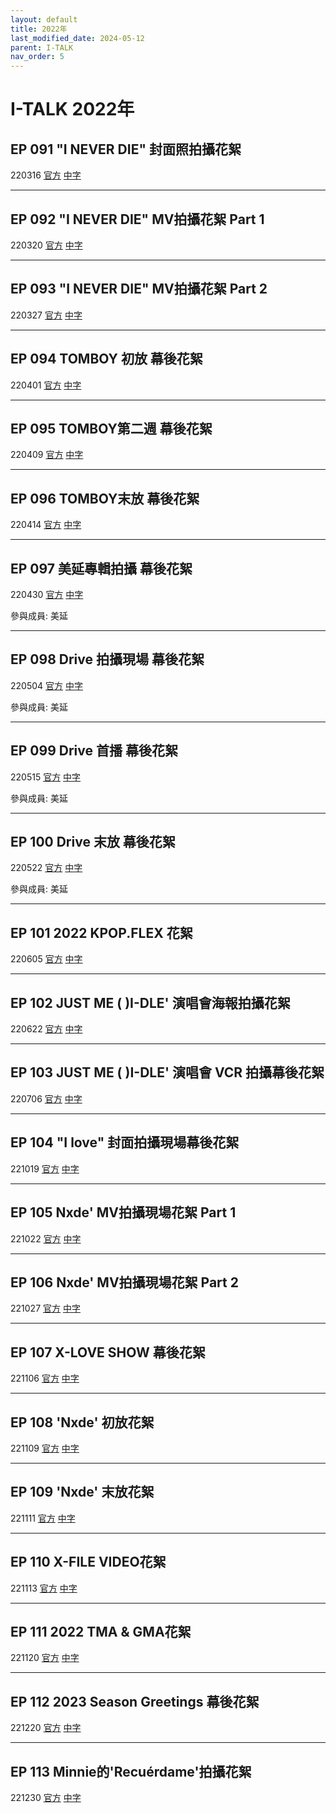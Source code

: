 ```yaml
---
layout: default
title: 2022年
last_modified_date: 2024-05-12
parent: I-TALK
nav_order: 5
---
```


# I-TALK 2022年

## EP 091 "I NEVER DIE" 封面照拍攝花絮

220316 [官方]() [中字]()

---

## EP 092 "I NEVER DIE" MV拍攝花絮 Part 1

220320 [官方]() [中字]()

---

## EP 093 "I NEVER DIE" MV拍攝花絮 Part 2

220327 [官方]() [中字]()

---

## EP 094 TOMBOY 初放 幕後花絮

220401 [官方]() [中字]()

---

## EP 095 TOMBOY第二週 幕後花絮

220409 [官方]() [中字]()

---

## EP 096 TOMBOY末放 幕後花絮

220414 [官方]() [中字]()

---

## EP 097 美延專輯拍攝 幕後花絮

220430 [官方]() [中字]()

參與成員: 美延

---

## EP 098 Drive 拍攝現場 幕後花絮

220504 [官方]() [中字]()

參與成員: 美延

---

## EP 099 Drive 首播 幕後花絮

220515 [官方]() [中字]()

參與成員: 美延

---

## EP 100 Drive 末放 幕後花絮

220522 [官方]() [中字]()

參與成員: 美延

---

## EP 101 2022 KPOP.FLEX 花絮

220605 [官方]() [中字]()

---

## EP 102 JUST ME ( )I-DLE' 演唱會海報拍攝花絮

220622 [官方]() [中字]()

---

## EP 103 JUST ME ( )I-DLE' 演唱會 VCR 拍攝幕後花絮

220706 [官方]() [中字]()

---

## EP 104 "I love" 封面拍攝現場幕後花絮

221019 [官方]() [中字]()

---

## EP 105 Nxde' MV拍攝現場花絮 Part 1

221022 [官方]() [中字]()

---

## EP 106 Nxde' MV拍攝現場花絮 Part 2

221027 [官方]() [中字]()

---

## EP 107 X-LOVE SHOW 幕後花絮

221106 [官方]() [中字]()

---

## EP 108 'Nxde' 初放花絮

221109 [官方]() [中字]()

---

## EP 109 'Nxde' 末放花絮

221111 [官方]() [中字]()

---

## EP 110 X-FILE VIDEO花絮

221113 [官方]() [中字]()

---

## EP 111 2022 TMA & GMA花絮

221120 [官方]() [中字]()

---

## EP 112 2023 Season Greetings 幕後花絮

221220 [官方]() [中字]()

---

## EP 113 Minnie的'Recuérdame'拍攝花絮

221230 [官方]() [中字]()
